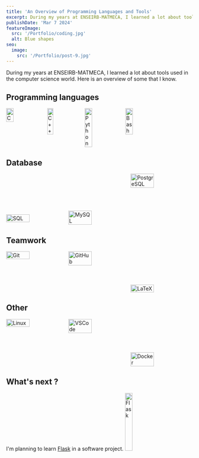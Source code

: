 ```yaml
---
title: 'An Overview of Programming Languages and Tools'
excerpt: During my years at ENSEIRB-MATMECA, I learned a lot about tools used in the computer science world. Here is an overview of some that I know.
publishDate: 'Mar 7 2024'
featureImage:
  src: '/Portfolio/coding.jpg'
  alt: Blue shapes
seo:
  image:
    src: '/Portfolio/post-9.jpg'
---
```


During my years at ENSEIRB-MATMECA, I learned a lot about tools used in the computer science world. Here is an overview of some that I know.

## Programming languages

<div style="display: flex;">
<img src="https://external-content.duckduckgo.com/iu/?u=https%3A%2F%2Fwallpapercave.com%2Fwp%2Fwp4521293.png&f=1&nofb=1&ipt=151707d8d44657db469075f0373ee5aaf5c04441653ddc373d0b57ce1c899175&ipo=images" alt="C" style="width: 20%; height: 20%; margin-right: 10px;">

<img src="https://external-content.duckduckgo.com/iu/?u=https%3A%2F%2Flogodix.com%2Flogo%2F1137946.png&f=1&nofb=1&ipt=d3da1d9a64ded6970b0cb600780bed4c74a26bc2bf132c4567613bbf9cba4b92&ipo=images" alt="C++" style="width: 18%; height: 18%; margin-right: 10px;">

<img src="https://external-content.duckduckgo.com/iu/?u=https%3A%2F%2Fcdn.picpng.com%2Flogo%2Flanguage-logo-python-44976.png&f=1&nofb=1&ipt=9df32be197e345eea3311c822ff449c8bd657003bfdabf6bdfefcf8c3dc02eed&ipo=images" alt="Python" style="width: 20%; height: 20%; margin-right: 10px;">

<img src="https://external-content.duckduckgo.com/iu/?u=https%3A%2F%2Fwww.pngfind.com%2Fpngs%2Fm%2F261-2614514_bash-logo-shell-script-logo-png-transparent-png.png&f=1&nofb=1&ipt=34bda86519343f1fc623f02cd4abfcb9116d8b0d8627fa64ff96290f3f612a41&ipo=images" alt="Bash" style="width: 20%; height: 20%; margin-right: 10px;">
</div>



## Database

<div style="display: flex;">
<img src="https://external-content.duckduckgo.com/iu/?u=https%3A%2F%2Fwww.yourtechstory.com%2Fwp-content%2Fuploads%2F2019%2F08%2Fsql.png&f=1&nofb=1&ipt=61354d6f14b86230b9a23af4b8e368dcc7454d056b70a428cdedd4b2ccf2e3dc&ipo=images" alt="SQL" style="width: 40%; height: 40%; margin-right: 10px; margin-top: 110px;">

<img src="https://external-content.duckduckgo.com/iu/?u=https%3A%2F%2Ftse3.mm.bing.net%2Fth%3Fid%3DOIP.lflm3p0jvoC4p8c-j8zfJgHaEk%26pid%3DApi&f=1&ipt=445b798fa804169bd91db2c1cbb9fc3cdd619bc8dcafdd1afd65d8aadf563c75&ipo=images" alt="MySQL" style="width: 40%; height: 40%; margin-right: 10px; margin-top: 100px;">

<img src="https://external-content.duckduckgo.com/iu/?u=https%3A%2F%2Flogonoid.com%2Fimages%2Fpostgresql-logo.png&f=1&nofb=1&ipt=79d365c18d6bee960065dea99be2ef14991d5e64c45f8c3310a50f11e776c6ed&ipo=images" alt="PostgreSQL" style="width: 40%; height: 40%; margin-right: 10px;">
</div>



## Teamwork
<div style="display: flex;">
<img src="https://external-content.duckduckgo.com/iu/?u=https%3A%2F%2F1000logos.net%2Fwp-content%2Fuploads%2F2020%2F08%2FGit-Logo.png&f=1&nofb=1&ipt=d1126a96b4dfdce19790590806e2522196076a0d1283e97621dea385a6ea91fd&ipo=images" alt="Git" style="width: 40%; height: 40%; margin-right: 10px;">

<img src="https://external-content.duckduckgo.com/iu/?u=https%3A%2F%2Flogowik.com%2Fcontent%2Fuploads%2Fimages%2Fgithub9775.jpg&f=1&nofb=1&ipt=183a1c6361bd81899a1e511348593579dc9ffc010c8a0a552d7afff2dcc2fb95&ipo=images" alt="GitHub" style="width: 40%; height: 40%; margin-right: 10px;">

<img src="https://external-content.duckduckgo.com/iu/?u=https%3A%2F%2Flogos-download.com%2Fwp-content%2Fuploads%2F2019%2F07%2FLatex_Logo.png&f=1&nofb=1&ipt=e8bee8d4d889f59bf77ce551639a66ba4efcba0aed8f584c86d7b399808acd45&ipo=images" alt="LaTeX" style="width: 40%; height: 40%; margin-right: 10px; margin-top: 90px;">
</div>

## Other
<div style="display: flex;">
<img src="https://external-content.duckduckgo.com/iu/?u=https%3A%2F%2Fwww.freepnglogos.com%2Fuploads%2Flinux-png%2Fimage-linux-logo-logopedia-fandom-powered-wikia-11.png&f=1&nofb=1&ipt=6053f2caa08be14b44d56188de01d8c46ba1606b0fc178691c862313b1aedeaf&ipo=images" alt="Linux" style="width: 40%; height: 40%; margin-right: 10px;">

<img src="https://external-content.duckduckgo.com/iu/?u=https%3A%2F%2Flogowik.com%2Fcontent%2Fuploads%2Fimages%2Fvisual-studio-code7642.jpg&f=1&nofb=1&ipt=b47cbce9cc1599aeee12d0a49b2c72ce2fca4baa3ed38f3f105bee04d2849ea7&ipo=images" alt="VSCode" style="width: 40%; height: 40%; margin-right: 10px;">

<img src="https://external-content.duckduckgo.com/iu/?u=http%3A%2F%2Flogos-download.com%2Fwp-content%2Fuploads%2F2016%2F09%2FDocker_logo.png&f=1&nofb=1&ipt=f71705170d9abcb56978bd5d7549019cd378f38d0b2b6da3c37e9660cff8ed72&ipo=images" alt="Docker" style="width: 40%; height: 40%; margin-right: 10px; margin-top: 90px;">
</div>

## What's next ?
I'm planning to learn [Flask](https://flask.palletsprojects.com/en/3.0.x/) in a software project.
<img src="https://external-content.duckduckgo.com/iu/?u=https%3A%2F%2Ftse3.mm.bing.net%2Fth%3Fid%3DOIP.tZKxFU0lwHLBBNMxk53WfAHaJh%26pid%3DApi&f=1&ipt=95991782ee837ea0d8a4afa6889374e0b0c6754f26747afaacae66c177d463ab&ipo=images" alt="Flask" style="width: 20%; height: 20%; margin-right: 10px;">
